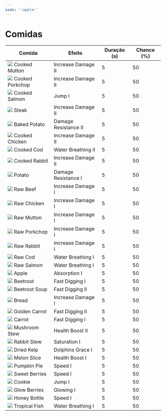 ```yaml
--- 
icon: ':apple:' 
---
```


# Comidas

Comida | Efeito | Duração (s) | Chance (%)
--- | --- | --- | ---
![](https://devbaraus.ddns.net/download/VanillaDefault+1.19/assets/minecraft/textures/item/cooked_mutton.png) Cooked Mutton | Increase Damage II | 5 | 50 
![](https://devbaraus.ddns.net/download/VanillaDefault+1.19/assets/minecraft/textures/item/cooked_porkchop.png) Cooked Porkchop | Increase Damage II | 5 | 50 
![](https://devbaraus.ddns.net/download/VanillaDefault+1.19/assets/minecraft/textures/item/cooked_salmon.png) Cooked Salmon | Jump I | 5 | 50 
![](https://devbaraus.ddns.net/download/VanillaDefault+1.19/assets/minecraft/textures/item/cooked_beef.png) Steak | Increase Damage II | 5 | 50 
![](https://devbaraus.ddns.net/download/VanillaDefault+1.19/assets/minecraft/textures/item/baked_potato.png) Baked Potato | Damage Resistance II | 5 | 50 
![](https://devbaraus.ddns.net/download/VanillaDefault+1.19/assets/minecraft/textures/item/cooked_chicken.png) Cooked Chicken | Increase Damage II | 5 | 50 
![](https://devbaraus.ddns.net/download/VanillaDefault+1.19/assets/minecraft/textures/item/cooked_cod.png) Cooked Cod | Water Breathing II | 5 | 50 
![](https://devbaraus.ddns.net/download/VanillaDefault+1.19/assets/minecraft/textures/item/cooked_rabbit.png) Cooked Rabbit | Increase Damage II | 5 | 50 
![](https://devbaraus.ddns.net/download/VanillaDefault+1.19/assets/minecraft/textures/item/potato.png) Potato | Damage Resistance I | 5 | 50 
![](https://devbaraus.ddns.net/download/VanillaDefault+1.19/assets/minecraft/textures/item/beef.png) Raw Beef | Increase Damage I | 5 | 50 
![](https://devbaraus.ddns.net/download/VanillaDefault+1.19/assets/minecraft/textures/item/chicken.png) Raw Chicken | Increase Damage I | 5 | 50 
![](https://devbaraus.ddns.net/download/VanillaDefault+1.19/assets/minecraft/textures/item/mutton.png) Raw Mutton | Increase Damage I | 5 | 50 
![](https://devbaraus.ddns.net/download/VanillaDefault+1.19/assets/minecraft/textures/item/porkchop.png) Raw Porkchop | Increase Damage I | 5 | 50 
![](https://devbaraus.ddns.net/download/VanillaDefault+1.19/assets/minecraft/textures/item/rabbit.png) Raw Rabbit | Increase Damage I | 5 | 50 
![](https://devbaraus.ddns.net/download/VanillaDefault+1.19/assets/minecraft/textures/item/cod.png) Raw Cod | Water Breathing I | 5 | 50 
![](https://devbaraus.ddns.net/download/VanillaDefault+1.19/assets/minecraft/textures/item/salmon.png) Raw Salmon | Water Breathing I | 5 | 50 
![](https://devbaraus.ddns.net/download/VanillaDefault+1.19/assets/minecraft/textures/item/apple.png) Apple | Absorption I | 5 | 50 
![](https://devbaraus.ddns.net/download/VanillaDefault+1.19/assets/minecraft/textures/item/beetroot.png) Beetroot | Fast Digging I | 5 | 50 
![](https://devbaraus.ddns.net/download/VanillaDefault+1.19/assets/minecraft/textures/item/beetroot_soup.png) Beetroot Soup | Fast Digging II | 5 | 50 
![](https://devbaraus.ddns.net/download/VanillaDefault+1.19/assets/minecraft/textures/item/bread.png) Bread | Increase Damage I | 5 | 50 
![](https://devbaraus.ddns.net/download/VanillaDefault+1.19/assets/minecraft/textures/item/golden_carrot.png) Golden Carrot | Fast Digging II | 5 | 50 
![](https://devbaraus.ddns.net/download/VanillaDefault+1.19/assets/minecraft/textures/item/carrot.png) Carrot | Fast Digging I | 5 | 50 
![](https://devbaraus.ddns.net/download/VanillaDefault+1.19/assets/minecraft/textures/item/mushroom_stew.png) Mushroom Stew | Health Boost II | 5 | 50 
![](https://devbaraus.ddns.net/download/VanillaDefault+1.19/assets/minecraft/textures/item/rabbit_stew.png) Rabbit Stew | Saturation I | 5 | 50 
![](https://devbaraus.ddns.net/download/VanillaDefault+1.19/assets/minecraft/textures/item/dried_kelp.png) Dried Kelp | Dolphins Grace I | 5 | 50 
![](https://devbaraus.ddns.net/download/VanillaDefault+1.19/assets/minecraft/textures/item/melon_slice.png) Melon Slice | Health Boost I | 5 | 50 
![](https://devbaraus.ddns.net/download/VanillaDefault+1.19/assets/minecraft/textures/item/pumpkin_pie.png) Pumpkin Pie | Speed I | 5 | 50 
![](https://devbaraus.ddns.net/download/VanillaDefault+1.19/assets/minecraft/textures/item/sweet_berries.png) Sweet Berries | Speed I | 5 | 50 
![](https://devbaraus.ddns.net/download/VanillaDefault+1.19/assets/minecraft/textures/item/cookie.png) Cookie | Jump I | 5 | 50 
![](https://devbaraus.ddns.net/download/VanillaDefault+1.19/assets/minecraft/textures/item/glow_berries.png) Glow Berries | Glowing I | 5 | 50 
![](https://devbaraus.ddns.net/download/VanillaDefault+1.19/assets/minecraft/textures/item/honey_bottle.png) Honey Bottle | Speed I | 5 | 50 
![](https://devbaraus.ddns.net/download/VanillaDefault+1.19/assets/minecraft/textures/item/tropical_fish.png) Tropical Fish | Water Breathing I | 5 | 50 


